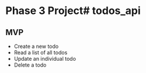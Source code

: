 # Phase 3 Project# todos_api


## MVP  
- Create a new todo
- Read a list of all todos
- Update an individual todo
- Delete a todo


